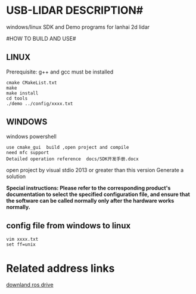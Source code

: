# USB-LIDAR DESCRIPTION#
windows/linux SDK and Demo programs for lanhai 2d lidar

#HOW TO BUILD AND USE#

## LINUX ##
Prerequisite: g++ and gcc must be installed

	cmake CMakeList.txt
	make
	make install
	cd tools
	./demo ../config/xxxx.txt  

## WINDOWS ##
windows powershell

    use cmake_gui  build ,open project and compile
    need mfc support
	Detailed operation reference  docs/SDK开发手册.docx
open project by  visual stdio 2013  or greater than this version 
Generate a solution

**Special instructions: Please refer to the corresponding product's documentation to select the specified configuration file, and ensure that the software can be called normally only after the hardware works normally.**

## config file from windows to linux ##
	vim xxxx.txt
	set ff=unix

#  Related address links #

[downland ros drive](https://github.com/BlueSeaLidar/sdk2)




